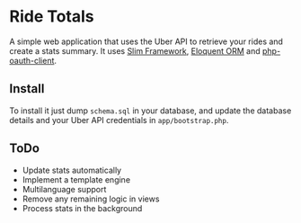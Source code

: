 # Ride Totals
A simple web application that uses the Uber API to retrieve your rides and create a stats summary. It uses [Slim Framework](http://www.slimframework.com/), [Eloquent ORM](https://github.com/illuminate/database) and [php-oauth-client](https://github.com/fkooman/php-oauth-client).

## Install
To install it just dump `schema.sql` in your database, and update the database details and your Uber API credentials in `app/bootstrap.php`.

## ToDo
* Update stats automatically
* Implement a template engine
* Multilanguage support
* Remove any remaining logic in views
* Process stats in the background